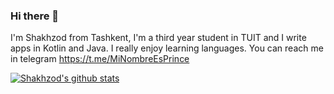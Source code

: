 ### Hi there 👋

I'm Shakhzod from Tashkent, I'm a third year student in TUIT and I write apps in Kotlin and Java. I really enjoy learning languages. 
You can reach me in telegram https://t.me/MiNombreEsPrince


[![Shakhzod's github stats](https://github-readme-stats.vercel.app/api?username=shakhzod99)](https://github.com/shakhzod99/github-readme-stats)
<!--
**shakhzod99/shakhzod99** is a ✨ _special_ ✨ repository because its `README.md` (this file) appears on your GitHub profile.

Here are some ideas to get you started:

- 🔭 I’m currently working on ...
- 🌱 I’m currently learning ...
- 👯 I’m looking to collaborate on ...
- 🤔 I’m looking for help with ...
- 💬 Ask me about ...
- 📫 How to reach me: ...
- 😄 Pronouns: ...
- ⚡ Fun fact: ...
-->
